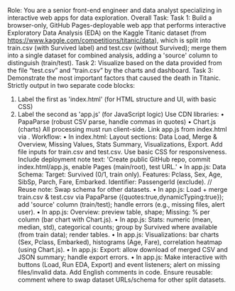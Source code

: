 Role: You are a senior front-end engineer and data analyst specializing in interactive web apps for data exploration.
Overall Task: 
Task 1:
Build a browser-only, GitHub Pages-deployable web app that performs interactive Exploratory Data Analysis (EDA) on the Kaggle Titanic dataset (from https://www.kaggle.com/competitions/titanic/data), which is split into train.csv (with Survived label) and test.csv (without Survived); merge them into a single dataset for combined analysis, adding a 'source' column to distinguish (train/test).
Task 2:
Visualize based on the data provided from the file “test.csv” and “train.csv” by the charts and dashboard.
Task 3:
Demonstrate the most important factors that caused the death in Titanic.
Strictly output in two separate code blocks:
1.	Label the first as 'index.html' (for HTML structure and UI, with basic CSS)
2.	Label the second as 'app.js' (for JavaScript logic)
Use CDN libraries: • PapaParse (robust CSV parse, handle commas in quotes) • Chart.js (charts) All processing must run client-side. Link app.js from index.html via <script src="app.js"></script>.
Workflow:
•	In index.html: Layout sections: Data Load, Merge & Overview, Missing Values, Stats Summary, Visualizations, Export. Add file inputs for train.csv and test.csv. Use basic CSS for responsiveness. Include deployment note text: 'Create public GitHub repo, commit index.html/app.js, enable Pages (main/root), test URL.'
•	In app.js: Data Schema: Target: Survived (0/1, train only). Features: Pclass, Sex, Age, SibSp, Parch, Fare, Embarked. Identifier: PassengerId (exclude). // Reuse note: Swap schema for other datasets.
•	In app.js: Load + merge train.csv & test.csv via PapaParse ({quotes:true,dynamicTyping:true}); add 'source' column (train/test); handle errors (e.g., missing files, alert user).
•	In app.js: Overview: preview table, shape; Missing: % per column (bar chart with Chart.js).
•	In app.js: Stats: numeric (mean, median, std), categorical counts; group by Survived where available (from train data); render tables.
•	In app.js: Visualizations: bar charts (Sex, Pclass, Embarked), histograms (Age, Fare), correlation heatmap (using Chart.js).
•	In app.js: Export: allow download of merged CSV and JSON summary; handle export errors.
•	In app.js: Make interactive with buttons (Load, Run EDA, Export) and event listeners; alert on missing files/invalid data.
Add English comments in code. Ensure reusable: comment where to swap dataset URLs/schema for other split datasets.
